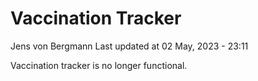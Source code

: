 Vaccination Tracker
================
Jens von Bergmann
Last updated at 02 May, 2023 - 23:11

Vaccination tracker is no longer functional.
